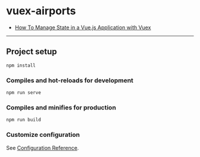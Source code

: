# vuex-airports

* [How To Manage State in a Vue.js Application with Vuex](https://www.digitalocean.com/community/tutorials/how-to-manage-state-in-a-vue-js-application-with-vuex)

----------------------


## Project setup

```
npm install
```

### Compiles and hot-reloads for development

```
npm run serve
```

### Compiles and minifies for production

```
npm run build
```

### Customize configuration

See [Configuration Reference](https://cli.vuejs.org/config/).
